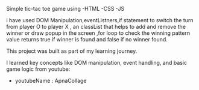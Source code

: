 
Simple tic-tac toe game using
-HTML
-CSS
-JS

i have used DOM Manipulation,eventListners,if statement to switch the turn from player O to player X , an classList that helps to add and remove the winner or draw popup in the screen ,for loop to check the winning pattern value returns true if winner is found and false if no winner found.

This project was built as part of my learning journey.

I learned key concepts like DOM manipulation, event handling, and basic game logic from youtube:

- youtubeName : ApnaCollage